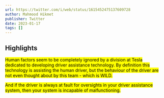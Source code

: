 ```yaml
---
url: https://twitter.com/i/web/status/1615452475137609728
author: Mahmood Hikmet
publisher: Twitter
date: 2023-01-17
tags: []
---
```


## Highlights
<mark>Human factors seem to be completely ignored by a division at Tesla dedicated to developing driver assistance technology. By definition this technology is assisting the human driver, but the behaviour of the driver are not even thought about by this team - which is WILD.</mark>

<mark>And if the driver is always at fault for oversights in your driver assistance system, then your system is incapable of malfunctioning.</mark>


